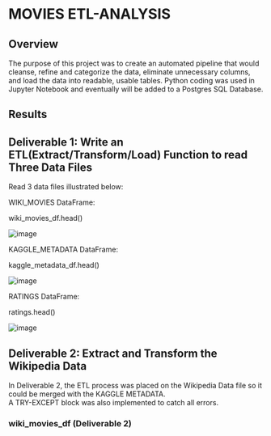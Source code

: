 # MOVIES ETL-ANALYSIS

## Overview ##

The purpose of this project was to create an automated pipeline that would cleanse, 
refine and categorize the data, eliminate unnecessary columns, and load the data into 
readable, usable tables.  Python coding was used in Jupyter Notebook and eventually 
will be added to a Postgres SQL Database.

## Results ##

## Deliverable 1: Write an ETL(Extract/Transform/Load) Function to read Three Data Files ##


Read 3 data files illustrated below:

WIKI_MOVIES DataFrame:

wiki_movies_df.head()

![image](https://user-images.githubusercontent.com/8845050/171804802-4dfa60bc-6f07-4c1d-834b-92ecacfed630.png)

KAGGLE_METADATA DataFrame:

kaggle_metadata_df.head()

![image](https://user-images.githubusercontent.com/8845050/171804673-07c8cb91-bcde-49b1-a088-9176e1f621d9.png)

RATINGS DataFrame:

ratings.head()

![image](https://user-images.githubusercontent.com/8845050/171804578-2a7c7a1f-fd67-4b6d-9774-a3474a6fd0fe.png)

## Deliverable 2: Extract and Transform the Wikipedia Data ##

In Deliverable 2, the ETL process was placed on the Wikipedia Data file so it could be merged with the KAGGLE METADATA.  
A TRY-EXCEPT block was also implemented to catch all errors.

### wiki_movies_df (Deliverable 2) ###


